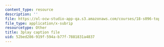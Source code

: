 ```yaml
---
content_type: resource
description: ''
file: https://ol-ocw-studio-app-qa.s3.amazonaws.com/courses/18-s096-topics-in-mathematics-with-applications-in-finance-fall-2013/52bed286919f594ab77f7881831a4837_l1kLCrxL9Hk.vtt
file_type: application/x-subrip
resourcetype: Other
title: 3play caption file
uid: 52bed286-919f-594a-b77f-7881831a4837
---
```

